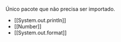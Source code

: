 Único pacote que não precisa ser importado.

* [[System.out.println]]
* [[Number]]
* [[System.out.format]]

